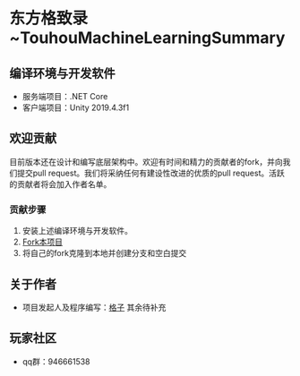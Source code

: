 # 东方格致录~TouhouMachineLearningSummary



## 编译环境与开发软件

+ 服务端项目：.NET Core
+ 客户端项目：Unity 2019.4.3f1

## 欢迎贡献

目前版本还在设计和编写底层架构中。欢迎有时间和精力的贡献者的fork，并向我们提交pull request。我们将采纳任何有建设性改进的优质的pull request。活跃的贡献者将会加入作者名单。

### 贡献步骤

1. 安装上述编译环境与开发软件。
2. [Fork本项目](https://github.com/LegacyGwent/LegacyGwent/fork)
3. 将自己的fork克隆到本地并创建分支和空白提交


## 关于作者

+ 项目发起人及程序编写：<a href="https://github.com/red_gezi">格子</a>
其余待补充

## 玩家社区
+ qq群：946661538


